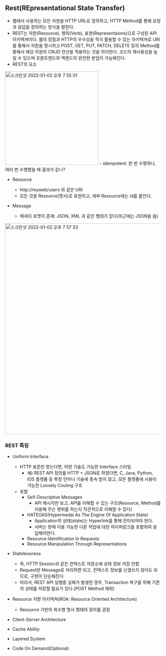 ## Rest(REpresentational State Transfer)
- 웹에서 사용하는 모든 자원을 HTTP URL로 정의하고, HTTP Method를 통해 요청과 응답을 정의하는 방식을 말한다.
- REST는 자원(Resource), 행위(Verb), 표현(Representaions)으로 구성된 API 아키텍쳐이다. 웹의 장점과 HTTP의 우수성을 적극 활용할 수 있는 아키텍쳐로 URI를 통해서 자원을 명시하고 POST, GET, PUT, PATCH, DELETE 등의 Method를 통해서 해당 자원의 CRUD 연산을 적용하는 것을 의미한다. 코드의 재사용성을 높일 수 있으며 프론트엔드와 백엔드의 완전한 분업이 가능해진다.
- REST의 요소
<img width="302" alt="스크린샷 2022-01-02 오후 7 55 01" src="https://user-images.githubusercontent.com/75515697/147873552-33c4fbd4-0ad1-4271-b77a-1da60571d534.png">
- idempotent: 한 번 수행하나, 여러 번 수행했을 때 결과가 같나?

- Resource
  - http://myweb/users 와 같은 URI
  - 모든 것을 Resource(명사)로 표현하고, 세부 Resource에는 id를 붙인다.

- Message
  - 메세지 포맷이 존재: JSON, XML 과 같은 형태가 있다(최근에는 JSON을 씀)
<img width="681" alt="스크린샷 2022-01-02 오후 7 57 33" src="https://user-images.githubusercontent.com/75515697/147873594-58798faf-bc8d-4ca4-9801-e6f007a4f57b.png">

### REST 특징
- Uniform Interface
  - HTTP 표준만 맞는다면, 어떤 기술도 가능한 Interface 스타일
    - 예) REST API 정의를 HTTP + JSON로 하였다면, C, Java, Python, IOS 플랫폼 등 특정 언어나 기술에 종속 받지 않고, 모든 플랫폼에 사용이 가능한 Loosely Couling 구조
  - 포함
    - Self-Descriptive Messages
      - API 메시지만 보고, API를 이해할 수 있는 구조(Resource, Method를 이용해 무슨 행위를 하는지 직관적으로 이해할 수 있다)
    - HATEOAS(Hypermedai As The Engine Of Application State)
      - Application의 상태(state)는 Hyperlink를 통해 전이되어야 한다.
      - 서버는 현재 이용 가능한 다른 작업에 대한 하이퍼링크를 포함하여 응답해야한다.
    - Resource Identification In Requests
    - Resource Manipulation Through Representations

- Statelessness
  - 즉, HTTP Session과 같은 컨텍스트 저장소에 상태 정보 저장 안함
  - Request만 Message로 처리하면 되고, 컨텍스트 정보를 신경쓰지 않아도 되므로, 구현이 단순해진다.
  - 따라서, REST API 실행중 실패가 발생한 경우, Transaction 복구를 위해 기존의 상태를 저장할 필요가 있다.(POST Method 제외)

- Resource 지향 아키텍쳐(ROA: Resource Oriented Architecture)
  - Resource 기반의 복수형 명사 형태의 정의를 권장

- Client-Server Architecture
- Cache Ability
- Layered System
- Code On Demand(Optional)
